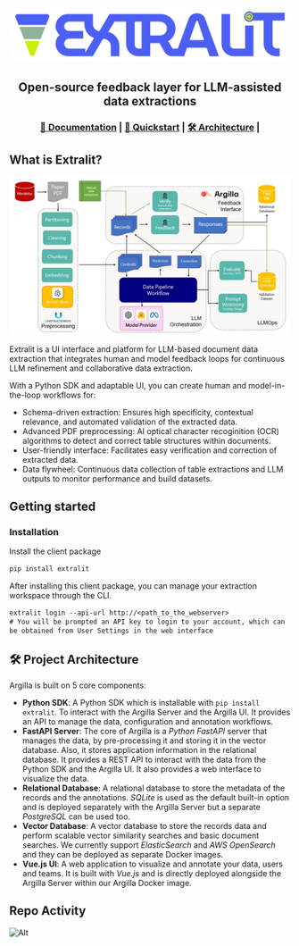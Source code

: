 
<h1 align="center">
  <a href=""><img src="https://github.com/extralit/extralit/blob/develop/argilla/docs/assets/logo.png" alt="Extralit" width="500"></a>
</h1>

<h2 align="center">Open-source feedback layer for LLM-assisted data extractions</h2>

<h3>
<p align="center">
<a href="#">📄 Documentation</a> | </span>
<a href="#-quickstart">🚀 Quickstart</a> <span> | </span>
<a href="#-project-architecture">🛠️ Architecture</a> <span> | </span>
</p>
</h3>

## What is Extralit?

<img src="docs/_source/_static/images/main/data-extraction-pipeline.jpg" alt="pipeline">

Extralit is a UI interface and platform for LLM-based document data extraction that integrates human and model feedback loops for continuous LLM refinement and collaborative data extraction.

With a Python SDK and adaptable UI, you can create human and model-in-the-loop workflows for:

- Schema-driven extraction: Ensures high specificity, contextual relevance, and automated validation of the extracted data.
- Advanced PDF preprocessing: AI optical character recoginition (OCR) algorithms to detect and correct table structures within documents.
- User-friendly interface: Facilitates easy verification and correction of extracted data.
- Data flywheel: Continuous data collection of table extractions and LLM outputs to monitor performance and build datasets.


## Getting started

### Installation
Install the client package

```bash
pip install extralit
```
After installing this client package, you can manage your extraction workspace through the CLI.

```base
extralit login --api-url http://<path_to_the_webserver>
# You will be prompted an API key to login to your account, which can be obtained from User Settings in the web interface
```

## 🛠️ Project Architecture

Argilla is built on 5 core components:

- **Python SDK**: A Python SDK which is installable with `pip install extralit`. To interact with the Argilla Server and the Argilla UI. It provides an API to manage the data, configuration and annotation workflows.
- **FastAPI Server**: The core of Argilla is a *Python FastAPI* server that manages the data, by pre-processing it and storing it in the vector database. Also, it stores application information in the relational database. It provides a REST API to interact with the data from the Python SDK and the Argilla UI. It also provides a web interface to visualize the data.
- **Relational Database**: A relational database to store the metadata of the records and the annotations. *SQLite* is used as the default built-in option and is deployed separately with the Argilla Server but a separate *PostgreSQL* can be used too.
- **Vector Database**: A vector database to store the records data and perform scalable vector similarity searches and basic document searches. We currently support *ElasticSearch* and *AWS OpenSearch* and they can be deployed as separate Docker images.
- **Vue.js UI**: A web application to visualize and annotate your data, users and teams. It is built with *Vue.js* and is directly deployed alongside the Argilla Server within our Argilla Docker image.

## Repo Activity

![Alt](https://repobeats.axiom.co/api/embed/503055f15ba7ac2f51d697153f7c146ae81c6c04.svg "Repobeats analytics image")

